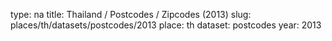type: na
title: Thailand / Postcodes / Zipcodes (2013)
slug: places/th/datasets/postcodes/2013
place: th
dataset: postcodes
year: 2013
